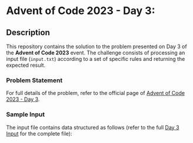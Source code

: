 # Advent of Code 2023 - Day 3: 

## Description

This repository contains the solution to the problem presented on Day 3 of the **Advent of Code 2023** event. The challenge consists of processing an input file (`input.txt`) according to a set of specific rules and returning the expected result.

### **Problem Statement**

For full details of the problem, refer to the official page of [Advent of Code 2023 - Day 3](https://adventofcode.com/2023/day/3).

### **Sample Input**

The input file contains data structured as follows (refer to the full [Day 3 Input](https://adventofcode.com/2023/day/3/input) for the complete file):
